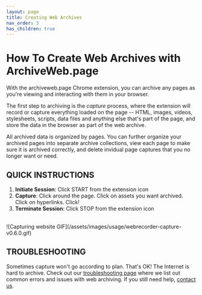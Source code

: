 ```yaml
---
layout: page
title: Creating Web Archives
nav_order: 3
has_children: true
---
```


# How To Create Web Archives with ArchiveWeb.page

With the archiveweb.page Chrome extension, you can archive any pages as you're viewing and interacting with them in your browser.

The first step to archiving is the *capture* process, where the extension will record or capture everything loaded on the page -- HTML, images, videos, stylesheets, scripts, data files and anything else that's part of the page, and store the data in the browser as part of the web archive.

All archived data is organized by pages. You can further organize your archived pages into separate archive collections, view each page to make sure it is archived correctly, and delete invidual page captures that you no longer want or need.

## QUICK INSTRUCTIONS

1. <b>Initiate Session</b>: Click START from the extension icon
2. <b>Capture</b>: Click around the page. Click on assets you want archived. Click on hyperlinks. Click!
3. <b>Terminate Session</b>: Click STOP from the extension icon
<!-- 4. <b>Manage Session</b>: Organize the sessions into collections -->
<!-- 5. <b>Replay Session</b>: Click on View Recorded Page from the extension icon -->
<br>
![Capturing website GIF](/assets/images/usage/webrecorder-capture-v0.6.0.gif)


## TROUBLESHOOTING
Sometimes capture won't go according to plan. That's OK! The Internet is hard to archive. Check out our [troubleshooting page](troubleshooting) where we list out common errors and issues with web archiving. If you still need help, [contact us](contact).
